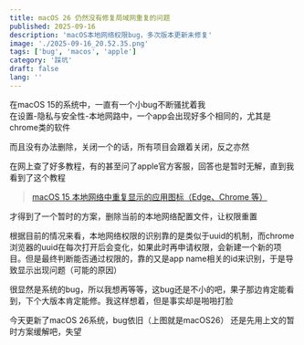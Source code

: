 ```yaml
---
title: macOS 26 仍然没有修复局域网重复的问题
published: 2025-09-16
description: 'macOS本地网络权限bug，多次版本更新未修复'
image: './2025-09-16_20.52.35.png'
tags: ['bug', 'macos', 'apple']
category: '踩坑'
draft: false 
lang: ''
---
```


在macOS 15的系统中，一直有一个小bug不断骚扰着我  
在设置-隐私与安全性-本地网路中，一个app会出现好多个相同的，尤其是chrome类的软件

而且没有办法删除，关闭一个的话，所有项目会跟着关闭，反之亦然

在网上查了好多教程，有的甚至问了apple官方客服，回答也是暂时无解，直到我看到了这个教程  

> [macOS 15 本地网络中重复显示的应用图标（Edge、Chrome 等）](https://www.v2ex.com/t/1115622)

才得到了一个暂时的方案，删除当前的本地网络配置文件，让权限重置

根据目前的情况来看，本地网络权限的识别靠的是类似于uuid的机制，而chrome浏览器的uuid在每次打开后会变化，如果此时再申请权限，会新建一个新的项目。但是最终判断能否通过权限的，靠的又是app name相关的id来识别，于是导致显示出现问题（可能的原因）  

很显然是系统的bug，所以我想再等等，这bug还是不小的吧，果子那边肯定能看到，下个大版本肯定能修。我这样想着，但是事实却是啪啪打脸  

今天更新了macOS 26系统，bug依旧（上图就是macOS26）
还是先用上文的暂时方案缓解吧，失望